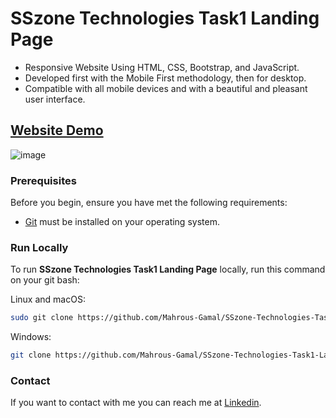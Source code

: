# SSzone Technologies Task1 Landing Page
- Responsive Website Using HTML, CSS, Bootstrap, and JavaScript.
- Developed first with the Mobile First methodology, then for desktop.
- Compatible with all mobile devices and with a beautiful and pleasant user interface.

## [Website Demo](https://s-szone-technologies-task1-landing-page.vercel.app/)

![image](https://github.com/Mahrous-Gamal/India-Restaurant/assets/105131896/2512121c-692a-4893-89ff-49b89f2bfa23)


### Prerequisites

Before you begin, ensure you have met the following requirements:

* [Git](https://git-scm.com/downloads "Download Git") must be installed on your operating system.

### Run Locally

To run **SSzone Technologies Task1 Landing Page** locally, run this command on your git bash:

Linux and macOS:

```bash
sudo git clone https://github.com/Mahrous-Gamal/SSzone-Technologies-Task1-Landing-Page.git
```

Windows:

```bash
git clone https://github.com/Mahrous-Gamal/SSzone-Technologies-Task1-Landing-Page.git
```

### Contact

If you want to contact with me you can reach me at [Linkedin](https://www.linkedin.com/in/mahrous-gamal-044693218/).
